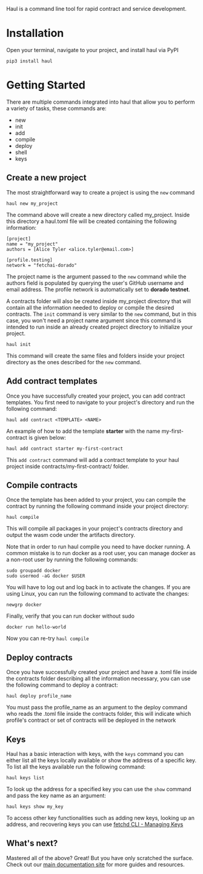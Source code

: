 Haul is a command line tool for rapid contract and service development.

# Installation

Open your terminal, navigate to your project, and install haul via PyPI

```
pip3 install haul
```


# Getting Started
There are multiple commands integrated into haul that allow you to perform a variety of tasks, these commands are:

- new 
- init
- add
- compile
- deploy
- shell
- keys

## Create a new project
The most straightforward way to create a project is using the ```new``` command
```
haul new my_project
```

The command above will create a new directory called my_project. Inside this directory a haul.toml file will be created containing the following information:

```
[project]
name = "my_project"
authors = [Alice Tyler <alice.tyler@email.com>]

[profile.testing]
network = "fetchai-dorado"
```

The project name is the argument passed to the ```new``` command while the authors field is populated by querying the user's GitHub username and email address. The profile network is automatically set to **dorado testnet**.

A contracts folder will also be created inside my_project directory that will contain all the information needed to deploy or compile the desired contracts. The ```init``` command is very similar to the ```new``` command, but in this case, you won't need a project name argument since this command is intended to run inside an already created project directory to initialize your project.

```
haul init
```

This command will create the same files and folders inside your project directory as the ones described for the ```new``` command.

## Add contract templates
Once you have successfully created your project, you can add contract templates. You first need to navigate to your project's directory and run the following command:

```
haul add contract <TEMPLATE> <NAME>
```

An example of how to add the template **starter** with the name my-first-contract is given below:

```
haul add contract starter my-first-contract
```

This ```add contract``` command will add a contract template to your haul project inside contracts/my-first-contract/ folder. 

## Compile contracts
Once the template has been added to your project, you can compile the contract by running the following command inside your
project directory:

```
haul compile
```
This will compile all packages in your project's contracts directory and output the wasm code under the artifacts directory.

Note that in order to run haul compile you need to have docker running. A common mistake is to run docker as a root user, you can manage docker as a non-root user by running the following commands:
```
sudo groupadd docker
sudo usermod -aG docker $USER
```

You will have to log out and log back in to activate the changes. If you are using Linux, you can run the following command to activate the changes:
```
newgrp docker
```
Finally, verify that you can run docker without sudo
```
docker run hello-world
```
Now you can re-try ```haul compile```


## Deploy contracts

Once you have successfully created your project and have a .toml file inside the contracts folder describing all the information necessary, you can use the following command to deploy a contract:

```
haul deploy profile_name
```

You must pass the profile_name as an argument to the deploy command who reads the .toml file inside the contracts folder, this will indicate which profile's contract or set of contracts will be deployed in the network

## Keys

Haul has a basic interaction with keys, with the ```keys``` command you can either list all the keys locally available or show the address of a specific key. To list all the keys available run the following command:
```
haul keys list
```

To look up the address for a specified key you can use the ```show``` command and pass the key name as an argument:
```
haul keys show my_key
```
To access other key functionalities such as adding new keys, looking up an address, and recovering keys you can use [fetchd CLI - Managing Keys](https://docs.fetch.ai/ledger_v2/cli-keys/)

## What's next?

Mastered all of the above? Great! But you have only scratched the surface. Check out our [main documentation site](https://docs.fetch.ai/) for more guides and resources.
